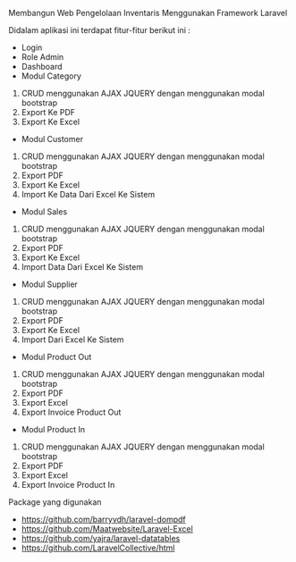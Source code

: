Membangun Web Pengelolaan Inventaris Menggunakan Framework Laravel 

Didalam aplikasi ini terdapat fitur-fitur berikut ini :

- Login
- Role Admin 
- Dashboard
- Modul Category
1. CRUD menggunakan AJAX JQUERY dengan menggunakan modal bootstrap
2. Export Ke PDF 
3. Export Ke Excel

- Modul Customer
1. CRUD menggunakan AJAX JQUERY dengan menggunakan modal bootstrap
2. Export PDF 
3. Export Ke Excel
4. Import Ke Data Dari Excel Ke Sistem

- Modul Sales
1. CRUD menggunakan AJAX JQUERY dengan menggunakan modal bootstrap
2. Export PDF 
3. Export Ke Excel
4. Import Data Dari Excel Ke Sistem

- Modul Supplier
1. CRUD menggunakan AJAX JQUERY dengan menggunakan modal bootstrap
2. Export PDF 
3. Export Ke Excel
4. Import Dari Excel Ke Sistem

- Modul Product Out
1. CRUD menggunakan AJAX JQUERY dengan menggunakan modal bootstrap
2. Export PDF 
3. Export Excel
4. Export Invoice Product Out

- Modul Product In
1. CRUD menggunakan AJAX JQUERY dengan menggunakan modal bootstrap
2. Export PDF 
3. Export Excel
4. Export Invoice Product In 

Package yang digunakan 
- https://github.com/barryvdh/laravel-dompdf
- https://github.com/Maatwebsite/Laravel-Excel
- https://github.com/yajra/laravel-datatables
- https://github.com/LaravelCollective/html
